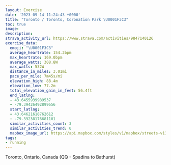 ```yaml
---
layout: Exercise
date: '2023-09-14 11:24:43 +0000'
title: "Toronto / Toronto, Coronation Park \U0001F3C3"
toc: true
image:
description:
strava_activity_url: https://www.strava.com/activities/9847140126
exercise_data:
  emoji: "\U0001F3C3"
  average_heartrate: 154.2bpm
  max_heartrate: 169.0bpm
  average_watts: 308.8W
  max_watts: 532W
  distance_in_miles: 3.01mi
  pace_per_mile: 7m45s/mi
  elevation_high: 88.4m
  elevation_low: 77.2m
  total_elevation_gain_in_feet: 56.4ft
  end_latlng:
  - 43.6455939989537
  - -79.39426492899656
  start_latlng:
  - 43.64621618762612
  - -79.39238176681101
  similar_activities_count: 3
  similar_activities_trend: 0
  mapbox_image_url: https://api.mapbox.com/styles/v1/mapbox/streets-v11/static/path-5+787af2-1.0(kfkiG%60uqcNr%40UlAg%40n%40%5BhA_%40%60AQb%40WzDiAh%40KbA%5BDGRM%60AYjBq%40bBc%40FBP%5CXULIf%40Sb%40IlB_AVIJ%40BBDPDh%40Rz%40TzAd%40nJN%7CA%5EzBb%40tBjAhEHTxBbDRf%40h%40l%40Xd%40h%40lAdC%60GFJ%5CVFJR%60AZj%40%40NCPg%40%7C%40%7B%40x%40a%40f%40%5D%5CQVWf%40G%5EFp%40BNX%60AJRHFlA%5C%60Ab%40d%40Aj%40Ld%40Tb%40XRRLRFVFn%40Eq%40IWMSWUkAk%40_%40Ii%40CSE%7DBaAQKIKKWQoA%3Fc%40FYJUX%5D%5Es%40h%40o%40f%40a%40PU%60%40w%40%40WCMg%40w%40GU%3FKIOCQGCGIE_%40Ok%40_C%7DE%7D%40uB%5BuAIKUS%5Bq%40q%40%7D%40Wi%40M_%40K%7D%40EwB%3Fu%40McBW%7DGOiBAqAQsCE_%40GQI%3Fa%40Nw%40L%5DEWNMk%40MMK%3Fu%40XI%3FMCKHKRi%40RsAX%5BLQSIAmAf%40eBh%40cAVqAn%40qCj%40yCbA%5DDg%40T_Cv%40),pin-s-s+e5b22e(-79.39425,43.64406),pin-s-f+89ae00(-79.39400000000002,43.643539999999994)/auto/800x800?access_token=pk.eyJ1Ijoiam9zaGJlY2ttYW4iLCJhIjoiY205eWR2aDd1MWZ6djJrbXc4a3M0bWZleiJ9.XiG9OWkNcZk2QzjJbxLB4A
tags:
- running
---
```




Toronto, Ontario, Canada (QQ - Spadina to Bathurst)
